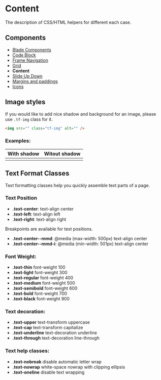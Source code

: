 # Content 

The description of CSS/HTML helpers for different each case.

## Components
- [Blade Components](./components.md)
- [Code Block](./code-block.md)
- [Frame Navigation](./frame-nav.md)
- [Grid](./grid.md)
- **Content**
- [Slide Up Down](./slide-up-down.md)
- [Margins and paddings](./margins.md)
- [Icons](./icons.md)

## Image styles

If you would like to add nice shadow and background for an image, please use `.tf-img` class for it.

```html
<img src="" class="tf-img" alt="" />
```

### Examples:

| With shadow | Witout shadow |
| ------ | ------ |
| <img src="https://static.awes.io/docs/awes-io.png" class="tf-img" alt="" /> | <img src="https://static.awes.io/docs/awes-io.png" alt="" /> |




## Text Format Classes

Text formatting classes help you quickly assemble text parts of a page.

### Text Position

- **.text-center**: text-align center
- **.text-left**: text-align left
- **.text-right**: text-align right

Breakpoints are available for text positions.

- **.text-center--mmd**: @media (max-width: 500px) text-align center
- **.text-center--mmd-i**: @media (min-width: 501px) text-align center

### Font Weight:
- **.text-thin** font-weight 100
- **.text-light** font-weight 300
- **.text-regular** font-weight 400
- **.text-medium** font-weight 500
- **.text-semibold** font-weight 600
- **.text-bold** font-weight 700
- **.text-black** font-weight 900

### Text decoration:
- **.text-upper** text-transform uppercase
- **.text-cap** text-transform capitalize
- **.text-underline** text-decoration underline
- **.text-through** text-decoration line-through

### Text help classes:
- **.text-nobreak** disable automatic letter wrap
- **.text-nowrap** white-space nowrap with clipping ellipsis
- **.text-oneline** disable text wrapping